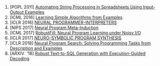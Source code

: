 1. [POPL 2011] <a href="http://citeseerx.ist.psu.edu/viewdoc/download?doi=10.1.1.174.6699&rep=rep1&type=pdf"> Automating String Processing in Spreadsheets Using Input-Output Examples</a>
2. [ICML 2016] <a href="http://proceedings.mlr.press/v48/zaremba16.pdf">Learning Simple Algorithms from Examples</a>
3. [ICLR 2016] <a href="https://arxiv.org/pdf/1511.06279.pdf"> NEURAL PROGRAMMER-INTERPRETERS</a>
4. [NIPS 2017] <a href="https://papers.nips.cc/paper/6803-neural-program-meta-induction.pdf">Neural Program Meta-Induction</a>
5. [ICML 2017] <a href="https://arxiv.org/pdf/1703.07469.pdf"> RobustFill: Neural Program Learning under Noisy I/O</a>
6. [ICLR 2017] <a href="https://arxiv.org/pdf/1611.01855.pdf"> NEURO-SYMBOLIC PROGRAM SYNTHESIS</a>
7. [ICLR 2018] <a href="https://arxiv.org/pdf/1802.04335.pdf"> Neural Program Search: Solving Programming Tasks from Description and Examples</a>
8. [ARXIV&#160;&#160;'18] <a href="https://arxiv.org/pdf/1807.03100.pdf"> Robust Text-to-SQL Generation with Execution-Guided Decoding</a>
